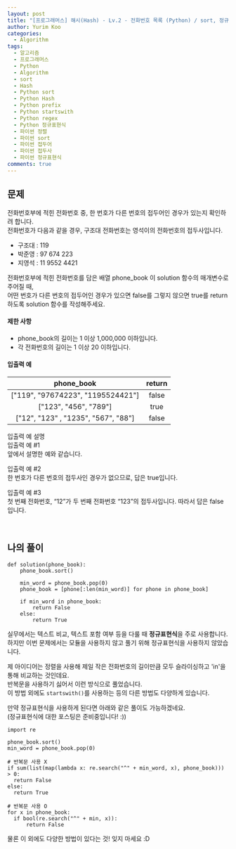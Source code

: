 ```yaml
---
layout: post
title: "[프로그래머스] 해시(Hash) - Lv.2 - 전화번호 목록 (Python) / sort, 정규표현식, startswith"
author: Yurim Koo
categories:
  - Algorithm
tags:
  - 알고리즘
  - 프로그래머스
  - Python
  - Algorithm
  - sort
  - Hash
  - Python sort
  - Python Hash
  - Python prefix
  - Python startswith
  - Python regex
  - Python 정규표현식
  - 파이썬 정렬
  - 파이썬 sort
  - 파이썬 접두어
  - 파이썬 접두사 
  - 파이썬 정규표현식
comments: true
---
```


## 문제
전화번호부에 적힌 전화번호 중, 한 번호가 다른 번호의 접두어인 경우가 있는지 확인하려 합니다.  
전화번호가 다음과 같을 경우, 구조대 전화번호는 영석이의 전화번호의 접두사입니다.  

- 구조대 : 119
- 박준영 : 97 674 223
- 지영석 : 11 9552 4421  

전화번호부에 적힌 전화번호를 담은 배열 phone_book 이 solution 함수의 매개변수로 주어질 때,  
어떤 번호가 다른 번호의 접두어인 경우가 있으면 false를 그렇지 않으면 true를 return 하도록 solution 함수를 작성해주세요.  

#### 제한 사항

- phone_book의 길이는 1 이상 1,000,000 이하입니다.
- 각 전화번호의 길이는 1 이상 20 이하입니다.  

#### 입출력 예

|phone_book|return|
|:--:|:--:|
|["119", "97674223", "1195524421"]|false|
|["123", "456", "789"]|true|
|["12", "123" , "1235", "567", "88"]|false|

입출력 예 설명  
입출력 예 #1  
앞에서 설명한 예와 같습니다.  

입출력 예 #2  
한 번호가 다른 번호의 접두사인 경우가 없으므로, 답은 true입니다.  

입출력 예 #3  
첫 번째 전화번호, “12”가 두 번째 전화번호 “123”의 접두사입니다. 따라서 답은 false입니다.  

<br>

## 나의 풀이

<pre><code>def solution(phone_book):
    phone_book.sort()

    min_word = phone_book.pop(0)
    phone_book = [phone[:len(min_word)] for phone in phone_book]

    if min_word in phone_book:
        return False
    else:
        return True
</code></pre>

실무에서는 텍스트 비교, 텍스트 포함 여부 등을 다룰 때 **정규표현식**을 주로 사용합니다.  
하지만 이번 문제에서는 모듈을 사용하지 않고 풀기 위해 정규표현식을 사용하지 않았습니다.  

제 아이디어는 정렬을 사용해 제일 작은 전화번호의 길이만큼 모두 슬라이싱하고 'in'을 통해 비교하는 것인데요.  
반복문을 사용하기 싫어서 이런 방식으로 풀었습니다.  
이 방법 외에도 `startswith()`를 사용하는 등의 다른 방법도 다양하게 있습니다.  

만약 정규표현식을 사용하게 된다면 아래와 같은 풀이도 가능하겠네요.  
(정규표현식에 대한 포스팅은 준비중입니다! :))
<pre><code>import re

phone_book.sort()
min_word = phone_book.pop(0)

# 반복문 사용 X
if sum(list(map(lambda x: re.search("^" + min_word, x), phone_book))) > 0:
  return False
else:
  return True

# 반복문 사용 O
for x in phone_book:
  if bool(re.search("^" + min, x)):
      return False
</code></pre>

물론 이 외에도 다양한 방법이 있다는 것! 잊지 마세요 :D  
